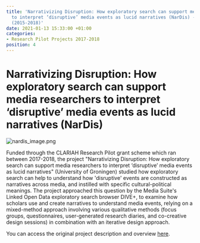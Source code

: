 ```yaml
---
title: 'Narrativizing Disruption: How exploratory search can support media researchers
  to interpret ‘disruptive’ media events as lucid narratives (NarDis) - CLARIAH-CORE
  (2015-2018)'
date: 2021-01-13 15:33:00 +01:00
categories:
- Research Pilot Projects 2017-2018
position: 4
---
```


# Narrativizing Disruption: How exploratory search can support media researchers to interpret ‘disruptive’ media events as lucid narratives (NarDis)

![nardis_image.png](/uploads/nardis_image.png)

Funded through the CLARIAH Research Pilot grant scheme which ran between 2017-2018, the project "Narrativizing Disruption: How exploratory search can support media researchers to interpret ‘disruptive’ media events as lucid narratives" (University of Groningen) studied how exploratory search can help to understand how 'disruptive' events are constructed as narratives across media, and instilled with specific cultural-political meanings. The project approached this question by the Media Suite's Linked Open Data exploratory search browser DIVE\+, to examine how scholars use and create narratives to understand media events, relying on a mixed-method approach involving various qualitative methods (focus groups, questionnaires, user-generated research diaries, and co-creative design sessions) in combination with an iterative design approach.

You can access the original project description and overview [here](https://clariah.nl/en/projects/research-pilots/granted-pilot-research-projects/nardis).
